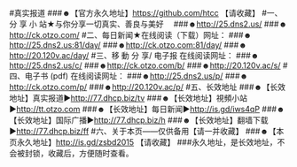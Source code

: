 #真实报道
###☻【官方永久地址】https://github.com/htcc 【请收藏】
#一、分 享 小 站★与你分享一切真实、善良与美好　
###☻http://25.dns2.us/
###☻http://ck.otzo.com/
#二、每日新闻★在线阅读（下载）网址：
###☻http://25.dns2.us:81/day/
###☻http://ck.otzo.com:81/day/
###☻http://20.120v.ac/day/
#三、移 動 分 享/ 电子报 在线阅读网址：
###☻http://25.dns2.us/c/
###☻http://ck.otzo.com/b/
###☻http://20.120v.ac/s/
#四、电子书 (pdf) 在线阅读网址：
###☻http://25.dns2.us/p/
###☻http://ck.otzo.com/p/
###☻http://20.120v.ac/p/
#五、长效地址
###☻【长效地址】真实报道►http://77.dhcp.biz/tv
###☻【长效地址】視頻小站►http://tt.otzo.com
###☻【长效地址】每日新闻►http://is.gd/iws4qP
###☻【长效地址】国际广播►http://77.dhcp.biz/h
###☻【长效地址】翻墙下载►http://77.dhcp.biz/ff
#六、关于本页——仅供备用【请一并收藏】
###☻【本页永久地址】http://is.gd/zsbd2015 【请收藏】
###永久地址，是长效地址，不会被封锁，收藏后，方便随时查看。
